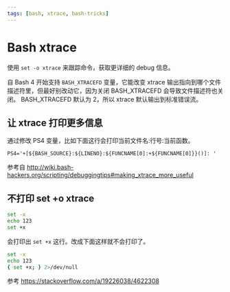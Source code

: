 ```yaml
---
tags: [bash, xtrace, bash-tricks]
---
```

# Bash xtrace

使用 `set -o xtrace` 来跟踪命令，获取更详细的 debug 信息。

自 Bash 4 开始支持 `BASH_XTRACEFD` 变量，它能改变 xtrace 输出指向到哪个文件描述符里，但最好别改动它，因为关闭 BASH_XTRACEFD 会导致文件描述符也关闭。
BASH_XTRACEFD 默认为 2，所以 xtrace 默认输出到标准错误流。

## 让 xtrace 打印更多信息

通过修改 PS4 变量，比如下面这行会打印当前文件名:行号:当前函数。

`PS4='+[${BASH_SOURCE}:${LINENO}:${FUNCNAME[0]:+${FUNCNAME[0]}}()]: '`

参考自 http://wiki.bash-hackers.org/scripting/debuggingtips#making_xtrace_more_useful

## 不打印 set +o xtrace

```sh
set -x
echo 123
set +x
```

会打印出 `set +x` 这行。改成下面这样就不会打印了。

```sh
set -x
echo 123
{ set +x; } 2>/dev/null
```

参考 https://stackoverflow.com/a/19226038/4622308
